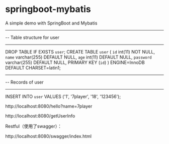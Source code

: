 # springboot-mybatis
A simple demo with SpringBoot and Mybatis

-- ----------------------------
-- Table structure for user
-- ----------------------------
DROP TABLE IF EXISTS `user`;
CREATE TABLE `user` (
  `id` int(11) NOT NULL,
  `name` varchar(255) DEFAULT NULL,
  `age` int(11) DEFAULT NULL,
  `password` varchar(255) DEFAULT NULL,
  PRIMARY KEY (`id`)
) ENGINE=InnoDB DEFAULT CHARSET=latin1;
-- ----------------------------
-- Records of user
-- ----------------------------
INSERT INTO `user` VALUES ('1', '7player', '18', '123456');


http://localhost:8080/hello?name=7player

http://localhost:8080/getUserInfo

Restful（使用了swagger）：

http://localhost:8080/swagger/index.html
